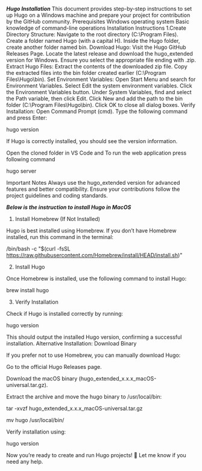 ***Hugo Installation***
This document provides step-by-step instructions to set up Hugo on a Windows machine and prepare your project for contribution by the GitHub community.
Prerequisites
Windows operating system
Basic knowledge of command-line operations
Installation Instructions
1.Create Directory Structure:
Navigate to the root directory (C:\Program Files).
Create a folder named Hugo (with a capital H).
Inside the Hugo folder, create another folder named  bin.
Download Hugo:
Visit the Hugo GitHub Releases Page.
Locate the latest release and download the hugo_extended version for Windows.
Ensure you select the appropriate file ending with .zip.
Extract Hugo Files:
Extract the contents of the downloaded zip file.
Copy the extracted files into the bin folder created earlier (C:\Program Files\Hugo\bin).
Set Environment Variables:
Open Start Menu and search for Environment Variables.
Select Edit the system environment variables.
Click the Environment Variables button.
Under System Variables, find and select the Path variable, then click Edit.
Click New and add the path to the bin folder (C:\Program Files\Hugo\bin).
Click OK to close all dialog boxes.
Verify Installation:
Open Command Prompt (cmd).
Type the following command and press Enter:
    
hugo version

If Hugo is correctly installed, you should see the version information.

Open the cloned folder in VS Code and To run the web application press following command 

hugo server
 
Important Notes
Always use the hugo_extended version for advanced features and better compatibility.
Ensure your contributions follow the project guidelines and coding standards.


***Below is the instruction to install Hugo in MacOS***
1. Install Homebrew (If Not Installed)

Hugo is best installed using Homebrew. If you don’t have Homebrew installed, run this command in the terminal:

/bin/bash -c "$(curl -fsSL https://raw.githubusercontent.com/Homebrew/install/HEAD/install.sh)"

2. Install Hugo

Once Homebrew is installed, use the following command to install Hugo:

brew install hugo

3. Verify Installation

Check if Hugo is installed correctly by running:

hugo version

This should output the installed Hugo version, confirming a successful installation.
Alternative Installation: Download Binary

If you prefer not to use Homebrew, you can manually download Hugo:

Go to the official Hugo Releases page.

Download the macOS binary (hugo_extended_x.x.x_macOS-universal.tar.gz).

Extract the archive and move the hugo binary to /usr/local/bin:

tar -xvzf hugo_extended_x.x.x_macOS-universal.tar.gz


mv hugo /usr/local/bin/

Verify installation using:

hugo version

Now you’re ready to create and run Hugo projects! 🚀 Let me know if you need any help.
